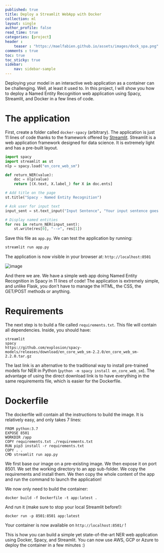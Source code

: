 ```yaml
---
published: true
title: Deploy a Streamlit WebApp with Docker
collection: ml
layout: single
author_profile: false
read_time: true
categories: [project]
header :
    teaser : "https://maelfabien.github.io/assets/images/dock_spa.png"
comments : true
toc: true
toc_sticky: true
sidebar:
    nav: sidebar-sample
---
```


Deploying your model in an interactive web application as a container can be challenging. Well, at least it used to. In this project, I will show you how to deploy a Named Entity Recognition web application using Spacy, Streamlit, and Docker in a few lines of code.

# The application

First, create a folder called `docker-spacy` (arbitrary). The application is just 11 lines of code thanks to the framework offered by [Streamlit](https://streamlit.io/). Streamlit is a web application framework designed for data science. It is extremely light and has a pre-built layout.

```python
import spacy
import streamlit as st
nlp = spacy.load("en_core_web_sm")

def return_NER(value):
    doc = nlp(value)
    return [(X.text, X.label_) for X in doc.ents]

# Add title on the page
st.title("Spacy - Named Entity Recognition")

# Ask user for input text
input_sent = st.text_input("Input Sentence", "Your input sentence goes here")

# Display named entities
for res in return_NER(input_sent):
    st.write(res[0], "-->", res[1])
```

Save this file as `app.py`. We can test the application by running:

```bash 
streamlit run app.py
```

The application is now visible in your browser at: `http://localhost:8501`

![image](https://maelfabien.github.io/assets/images/dock_0.png)

And there we are. We have a simple web app doing Named Entity Recognition in Spacy in 11 lines of code! The application is extremely simple, and unlike Flask, you don't have to manage the HTML, the CSS, the GET/POST methods or anything.

# Requirements

The next step is to build a file called `requirements.txt`. This file will contain all dependencies. Inside, you should have:

```
streamlit
spacy
https://github.com/explosion/spacy-models/releases/download/en_core_web_sm-2.2.0/en_core_web_sm-2.2.0.tar.gz
```

The last link is an alternative to the traditional way to install pre-trained models for NER in Python (`python -m spacy install en_core_web_sm`). The advantage of using the direct download link is to have everything in the same requirements file, which is easier for the Dockerfile.

# Dockerfile

The dockerfile will contain all the instructions to build the image. It is relatively easy, and only takes 7 lines:

```
FROM python:3.7
EXPOSE 8501
WORKDIR /app
COPY requirements.txt ./requirements.txt
RUN pip3 install -r requirements.txt
COPY . .
CMD streamlit run app.py
```

We first base our image on a pre-existing image. We then expose it on port 8501. We set the working directory to an app sub-folder. We copy the requirements and install them. We then copy the whole content of the app and run the command to launch the application!

We now only need to build the container:
```
docker build -f Dockerfile -t app:latest .
```

And run it (make sure to stop your local Streamlit before!):
```
docker run -p 8501:8501 app:latest
```

Your container is now available on `http://localhost:8501/` !

This is how you can build a simple yet state-of-the-art NER web application using Docker, Spacy, and Streamlit. You can now use AWS, GCP or Azure to deploy the container in a few minutes :)